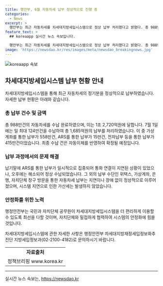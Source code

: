 ```yaml
---
title: 행안부, 6월 자동차세 납부 정상적으로 진행 중
categories:
  - News
excerpt: >
  행안부는 최근 자동차세를 차세대지방세입시스템으로 정상 납부 처리했다고 밝혔다. 총 988만건을 수납 완료했으며, 납부가 몰리는 7.1.에는 최대 124만건을 수납했다. ARS를 통한 납부에서 일시적인 통화 연결 지연이 있었지만, 이후에는 정상 수납됐다. 다른 납부 수단은 지연이나 장애 없이 운영됐으며, 시스템 지연으로 가산세는 발생하지 않았다. 행정안전부는 시스템 안정화를 위해 노력하고 있다. (출처: 정책브리핑, www.korea.kr)
feature_text: >
  ## koreaapp 실시간 뉴스 속보입니다.

  행안부는 최근 자동차세를 차세대지방세입시스템으로 정상 납부 처리했다고 밝혔다. 총 988만건을 수납 완료했으며, 납부가 몰리는 7.1.에는 최대 124만건을 수납했다. ARS를 통한 납부에서 일시적인 통화 연결 지연이 있었지만, 이후에는 정상 수납됐다. 다른 납부 수단은 지연이나 장애 없이 운영됐으며, 시스템 지연으로 가산세는 발생하지 않았다. 행정안전부는 시스템 안정화를 위해 노력하고 있다. (출처: 정책브리핑, www.korea.kr)
image: 'https://newsdao.kr/res/images/meta/newsdao_breakingnews.jpg'
---
```


<p><img src="https://newsdao.kr/res/images/meta/newsdao_breakingnews.jpg" alt="koreaapp 속보" /></p>

<h2 data-ke-size="size26">차세대지방세입시스템 납부 현황 안내</h2>

<p data-ke-size="size16">차세대지방세입시스템을 통해 최근 자동차세의 정기분을 정상적으로 납부하였습니다. 자세한 납부 현황은 아래와 같습니다.</p>

<h3>총 납부 건수 및 금액</h3>

<p data-ke-size="size16">총 988만건의 자동차세를 수납 완료하였으며, 이는 1조 2,720억원에 달합니다. 7월 1일에는 일 최대 124만건을 수납하여 총 1,685억원의 납부를 처리하였습니다. 이 중 가상계좌를 통한 납부가 558만건, ARS를 통한 납부가 15만건, 전자납부 등을 통한 납부가 415만건이었습니다. 최종 수납 건은 자동이체를 반영하여 확정될 예정입니다.</p>

<h3>납부 과정에서의 문제 해결</h3>

<p data-ke-size="size16">납기말에 ARS를 통한 납부가 일시적으로 집중되어 통화 연결이 지연된 상황이 있었으나, 오후에는 해소되어 정상 수납되었습니다. 그 외의 납부 수단인 위택스, 가상계좌, 은행, 자치단체 창구 방문을 통한 자동차세 납부는 지연이나 장애 없이 정상적으로 이루어졌으며, 시스템 지연으로 인한 가산세는 발생하지 않았습니다.</p>

<h3>안정화를 위한 노력</h3>

<p data-ke-size="size16">행정안전부는 국민과 자치단체 공무원이 차세대지방세입시스템을 더 편리하게 이용할 수 있도록 최선을 다할 것이며, 자치단체와 밀접하게 협력하여 시스템의 안정화에 힘쓸 것입니다.</p>

<p data-ke-size="size16">차세대지방세입시스템에 관한 자세한 사항은 행정안전부 차세대지방재정세입정보화추진단 지방세입정보과(02-2100-4182)로 문의하시기 바랍니다.</p>

<table>
    <tbody>
        <tr>
            <td style="text-align: center; height: 17px;"><b>자료출처</b></td>
        </tr>
        <tr>
            <td style="text-align: center; height: 17px;">정책브리핑 www.korea.kr</td>
        </tr>
    </tbody>
</table>

<p><hr></p>
실시간 뉴스 속보는, <a href="https://newsdao.kr" rel="dofollow">https://newsdao.kr</a>



